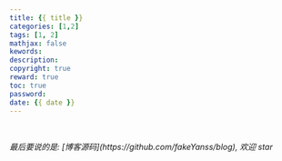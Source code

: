 ```yaml
---
title: {{ title }}
categories: [1,2]
tags: [1, 2]
mathjax: false
kewords: 
description: 
copyright: true
reward: true
toc: true
password: 
date: {{ date }}
---
```




<br>
<p id="div-border-top-green"><i>最后要说的是: [博客源码](https://github.com/fakeYanss/blog), 欢迎 star</i></p>